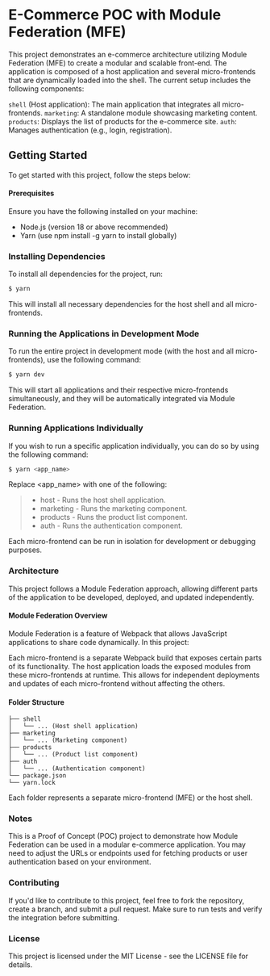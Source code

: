 # E-Commerce POC with Module Federation (MFE)

This project demonstrates an e-commerce architecture utilizing Module Federation (MFE) to create a modular and scalable front-end. The application is composed of a host application and several micro-frontends that are dynamically loaded into the shell. The current setup includes the following components:

`shell` (Host application): The main application that integrates all micro-frontends.
`marketing`: A standalone module showcasing marketing content.
`products`: Displays the list of products for the e-commerce site.
`auth`: Manages authentication (e.g., login, registration).

## Getting Started
To get started with this project, follow the steps below:

#### Prerequisites
Ensure you have the following installed on your machine:

- Node.js (version 18 or above recommended)
- Yarn (use npm install -g yarn to install globally)

### Installing Dependencies
To install all dependencies for the project, run:

```bash
$ yarn
```
This will install all necessary dependencies for the host shell and all micro-frontends.

### Running the Applications in Development Mode

To run the entire project in development mode (with the host and all micro-frontends), use the following command:

```bash
$ yarn dev
```

This will start all applications and their respective micro-frontends simultaneously, and they will be automatically integrated via Module Federation.

### Running Applications Individually
If you wish to run a specific application individually, you can do so by using the following command:

```bash
$ yarn <app_name>
```

Replace <app_name> with one of the following:

> - host - Runs the host shell application.
> - marketing - Runs the marketing component.
> - products - Runs the product list component.
> - auth - Runs the authentication component.

Each micro-frontend can be run in isolation for development or debugging purposes.

### Architecture

This project follows a Module Federation approach, allowing different parts of the application to be developed, deployed, and updated independently.

#### Module Federation Overview

Module Federation is a feature of Webpack that allows JavaScript applications to share code dynamically. In this project:

Each micro-frontend is a separate Webpack build that exposes certain parts of its functionality.
The host application loads the exposed modules from these micro-frontends at runtime. This allows for independent deployments and updates of each micro-frontend without affecting the others.

#### Folder Structure
```plaintext
├── shell
│   └── ... (Host shell application)
├── marketing
│   └── ... (Marketing component)
├── products
│   └── ... (Product list component)
├── auth
│   └── ... (Authentication component)
└── package.json
└── yarn.lock
```

Each folder represents a separate micro-frontend (MFE) or the host shell.

### Notes

This is a Proof of Concept (POC) project to demonstrate how Module Federation can be used in a modular e-commerce application. You may need to adjust the URLs or endpoints used for fetching products or user authentication based on your environment.

### Contributing
If you'd like to contribute to this project, feel free to fork the repository, create a branch, and submit a pull request. Make sure to run tests and verify the integration before submitting.

### License
This project is licensed under the MIT License - see the LICENSE file for details.